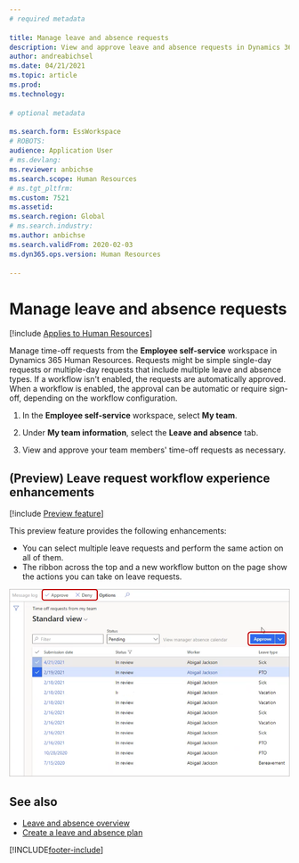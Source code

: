```yaml
---
# required metadata

title: Manage leave and absence requests
description: View and approve leave and absence requests in Dynamics 365 Human Resources.
author: andreabichsel
ms.date: 04/21/2021
ms.topic: article
ms.prod: 
ms.technology: 

# optional metadata

ms.search.form: EssWorkspace
# ROBOTS: 
audience: Application User
# ms.devlang: 
ms.reviewer: anbichse
ms.search.scope: Human Resources
# ms.tgt_pltfrm: 
ms.custom: 7521
ms.assetid: 
ms.search.region: Global
# ms.search.industry: 
ms.author: anbichse
ms.search.validFrom: 2020-02-03
ms.dyn365.ops.version: Human Resources

---
```


# Manage leave and absence requests

[!include [Applies to Human Resources](../includes/applies-to-hr.md)]

Manage time-off requests from the **Employee self-service** workspace in Dynamics 365 Human Resources. Requests might be simple single-day requests or multiple-day requests that include multiple leave and absence types. If a workflow isn't enabled, the requests are automatically approved. When a workflow is enabled, the approval can be automatic or require sign-off, depending on the workflow configuration.

1. In the **Employee self-service** workspace, select **My team**.

2. Under **My team information**, select the **Leave and absence** tab.

3. View and approve your team members' time-off requests as necessary.

## (Preview) Leave request workflow experience enhancements

[!include [Preview feature](/includes/preview-feature.md)]

This preview feature provides the following enhancements:

- You can select multiple leave requests and perform the same action on all of them.
- The ribbon across the top and a new workflow button on the page show the actions you can take on leave requests.

![Manager experience](media/hr-leave-and-absence-manager-experience.png)

## See also

- [Leave and absence overview](hr-leave-and-absence-overview.md)
- [Create a leave and absence plan](hr-leave-and-absence-plans.md)

[!INCLUDE[footer-include](../includes/footer-banner.md)]